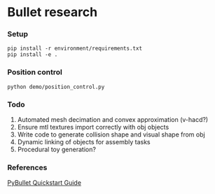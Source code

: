 # Bullet research

### Setup
```
pip install -r environment/requirements.txt
pip install -e .
```

### Position control

`python demo/position_control.py`

### Todo
1. Automated mesh decimation and convex approximation (v-hacd?)
1. Ensure mtl textures import correctly with obj objects
1. Write code to generate collision shape and visual shape from obj
1. Dynamic linking of objects for assembly tasks
1. Procedural toy generation?

### References

[PyBullet Quickstart Guide](https://docs.google.com/document/d/10sXEhzFRSnvFcl3XxNGhnD4N2SedqwdAvK3dsihxVUA/edit#)
